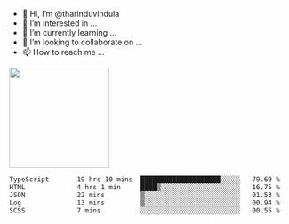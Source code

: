 - 👋 Hi, I’m @tharinduvindula
- 👀 I’m interested in ...
- 🌱 I’m currently learning ...
- 💞️ I’m looking to collaborate on ...
- 📫 How to reach me ...

<!---
tharinduvindula/tharinduvindula is a ✨ special ✨ repository because its `README.md` (this file) appears on your GitHub profile.
You can click the Preview link to take a look at your changes.
--->

<img height="180em" src="https://github-readme-stats.vercel.app/api?username=tharinduvindula&show_icons=true&hide_border=false&&count_private=true&include_all_commits=true" />


<!--START_SECTION:waka-->

```text
TypeScript       19 hrs 10 mins  ████████████████████░░░░░   79.69 %
HTML             4 hrs 1 min     ████▒░░░░░░░░░░░░░░░░░░░░   16.75 %
JSON             22 mins         ▒░░░░░░░░░░░░░░░░░░░░░░░░   01.53 %
Log              13 mins         ▒░░░░░░░░░░░░░░░░░░░░░░░░   00.94 %
SCSS             7 mins          ░░░░░░░░░░░░░░░░░░░░░░░░░   00.55 %
```

<!--END_SECTION:waka-->
